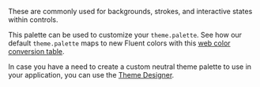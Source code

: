 These are commonly used for backgrounds, strokes, and interactive states within controls.

This palette can be used to customize your `theme.palette`. See how our default `theme.palette` maps to new Fluent colors with this [web color conversion table](https://microsoft.sharepoint.com/:b:/t/odspux/EU1NJwMujvdKmMmVvpphsr4BVe_5Upc7-EyZaPa2E8wGqg?e=AWByYO).​​

In case you have a need to create a custom neutral theme palette to use in your application, you can use the [Theme Designer](aka.ms/themedesigner).​
